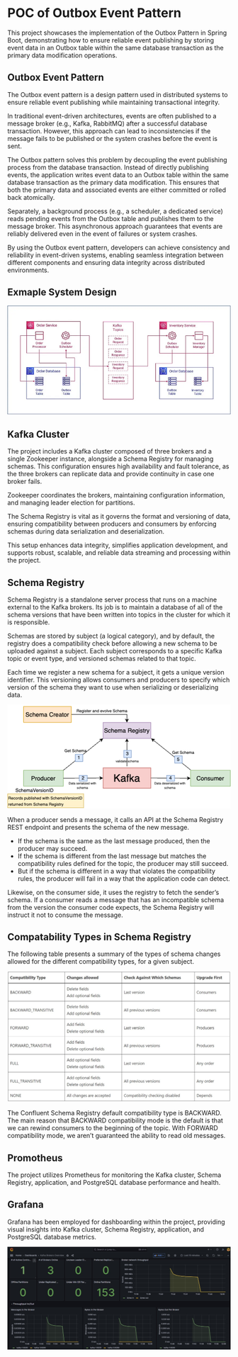 # POC of Outbox Event Pattern

This project showcases the implementation of the Outbox Pattern in Spring Boot, demonstrating how to ensure reliable event publishing by storing event data in an Outbox table within the same database transaction as the primary data modification operations.

## Outbox Event Pattern

The Outbox event pattern is a design pattern used in distributed systems to ensure reliable event publishing while maintaining transactional integrity.

In traditional event-driven architectures, events are often published to a message broker (e.g., Kafka, RabbitMQ) after a successful database transaction. However, this approach can lead to inconsistencies if the message fails to be published or the system crashes before the event is sent.

The Outbox pattern solves this problem by decoupling the event publishing process from the database transaction. Instead of directly publishing events, the application writes event data to an Outbox table within the same database transaction as the primary data modification. This ensures that both the primary data and associated events are either committed or rolled back atomically.

Separately, a background process (e.g., a scheduler, a dedicated service) reads pending events from the Outbox table and publishes them to the message broker. This asynchronous approach guarantees that events are reliably delivered even in the event of failures or system crashes.

By using the Outbox event pattern, developers can achieve consistency and reliability in event-driven systems, enabling seamless integration between different components and ensuring data integrity across distributed environments.

## Exmaple System Design

![Screenshot](./help-images/Transactional-Outbox-Pattern.webp)

## Kafka Cluster
The project includes a Kafka cluster composed of three brokers and a single Zookeeper instance, alongside a Schema Registry for managing schemas. This configuration ensures high availability and fault tolerance, as the three brokers can replicate data and provide continuity in case one broker fails.

Zookeeper coordinates the brokers, maintaining configuration information, and managing leader election for partitions.

The Schema Registry is vital as it governs the format and versioning of data, ensuring compatibility between producers and consumers by enforcing schemas during data serialization and deserialization.

This setup enhances data integrity, simplifies application development, and supports robust, scalable, and reliable data streaming and processing within the project.

## Schema Registry
Schema Registry is a standalone server process that runs on a machine external to the Kafka brokers. Its job is to maintain a database of all of the schema versions that have been written into topics in the cluster for which it is responsible.

Schemas are stored by subject (a logical category), and by default, the registry does a compatibility check before allowing a new schema to be uploaded against a subject. Each subject corresponds to a specific Kafka topic or event type, and versioned schemas related to that topic.

Each time we register a new schema for a subject, it gets a unique version identifier. This versioning allows consumers and producers to specify which version of the schema they want to use when serializing or deserializing data.

![Screenshot](./help-images/Schema-Registery-Architecture.webp)

When a producer sends a message, it calls an API at the Schema Registry REST endpoint and presents the schema of the new message.

- If the schema is the same as the last message produced, then the producer may succeed.
- If the schema is different from the last message but matches the compatibility rules defined for the topic, the producer may still succeed.
- But if the schema is different in a way that violates the compatibility rules, the producer will fail in a way that the application code can detect.

Likewise, on the consumer side, it uses the registry to fetch the sender’s schema. If a consumer reads a message that has an incompatible schema from the version the consumer code expects, the Schema Registry will instruct it not to consume the message.

## Compatability Types in Schema Registry

The following table presents a summary of the types of schema changes allowed for the different compatibility types, for a given subject.

![Screenshot](./help-images/Compatibility-Types-SchemaRegistry.jpg)

The Confluent Schema Registry default compatibility type is BACKWARD. The main reason that BACKWARD compatibility mode is the default is that we can rewind consumers to the beginning of the topic. With FORWARD compatibility mode, we aren’t guaranteed the ability to read old messages.

## Promotheus

The project utilizes Prometheus for monitoring the Kafka cluster, Schema Registry, application, and PostgreSQL database performance and health.

## Grafana

Grafana has been employed for dashboarding within the project, providing visual insights into Kafka cluster, Schema Registry, application, and PostgreSQL database metrics.

![Screenshot](./help-images/Kafka-Monitoring-Dashboard.jpg)